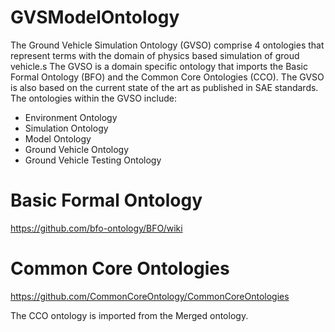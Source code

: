 # GVSModelOntology
The Ground Vehicle Simulation Ontology (GVSO) comprise 4 ontologies that represent terms with the domain of physics based simulation of groud vehicle.s The GVSO is a domain specific ontology that imports the Basic Formal Ontology (BFO) and the Common Core Ontologies (CCO). The GVSO is also based on the current state of the art as published in SAE standards. The ontologies within the GVSO include:

* Environment Ontology
* Simulation Ontology
* Model Ontology
* Ground Vehicle Ontology
* Ground Vehicle Testing Ontology


# Basic Formal Ontology
https://github.com/bfo-ontology/BFO/wiki


# Common Core Ontologies
https://github.com/CommonCoreOntology/CommonCoreOntologies

The CCO ontology is imported from the Merged ontology. 
